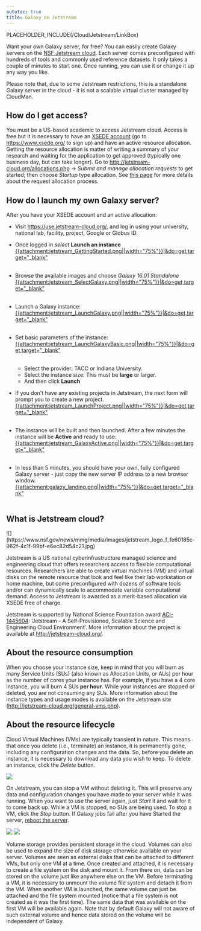 ```yaml
---
autotoc: true
title: Galaxy on Jetstream
---
```


PLACEHOLDER_INCLUDE(/Cloud/Jetstream/LinkBox)

<div class='right'></div> 

Want your own Galaxy server, for free? You can easily create Galaxy servers on the [NSF Jetstream cloud](http://jetstream-cloud.org/). Each server comes preconfigured with hundreds of tools and commonly used reference datasets. It only takes a couple of minutes to start one. Once running, you can use it or change it up any way you like.

Please note that, due to some Jetstream restrictions, this is a standalone Galaxy server in the cloud - it is not a scalable virtual cluster managed by CloudMan. 

## How do I get access?
You must be a US-based academic to access Jetstream cloud. Access is free but it is necessary to have an [XSEDE account](https://www.xsede.org/user-portal) (go to https://www.xsede.org/ to sign up) and have an active resource allocation. Getting the resource allocation is matter of writing a summary of your research and waiting for the application to get approved (typically one business day, but can take longer). Go to http://jetstream-cloud.org/allocations.php → *Submit and manage allocation requests* to get started; then choose *Startup* type allocation. See [this page](Allocation) for more details about the request allocation process.

## How do I launch my own Galaxy server?
After you have your XSEDE account and an active allocation:
* Visit https://use.jetstream-cloud.org/, and log in using your university, national lab, facility, project, Google or Globus ID.

* Once logged in *select* **Launch an instance**
    [{{attachment:jetstream_GettingStarted.png||width="75%"}}|&do=get,target="_blank"](ATTACHMENT_URLjetstream_GettingStarted.png)<br /><br />

* Browse the available images and choose *Galaxy 16.01 Standalone*
    [{{attachment:jetstream_SelectGalaxy.png||width="75%"}}|&do=get,target="_blank"](ATTACHMENT_URLjetstream_SelectGalaxy.png)<br /><br />

* Launch a Galaxy instance:
    [{{attachment:jetstream_LaunchGalaxy.png||width="75%"}}|&do=get,target="_blank"](ATTACHMENT_URLjetstream_LaunchGalaxy.png)<br /><br />

* Set basic parameters of the instance:
    [{{attachment:jetstream_LaunchGalaxyBasic.png||width="75%"}}|&do=get,target="_blank"](ATTACHMENT_URLjetstream_LaunchGalaxyBasic.png)<br /><br />
  * Select the provider: TACC or Indiana University.
  * Select the instance size:  This must be **large** or larger.
  * And then click **Launch**

* If you don't have any existing projects in Jetstream, the next form will prompt you to create a new project.
    [{{attachment:jetstream_LaunchProject.png||width="75%"}}|&do=get,target="_blank"](ATTACHMENT_URLjetstream_LaunchProject.png)<br /><br />

* The instance will be built and then launched.  After a few minutes the instance will be **Active** and ready to use:
    [{{attachment:jetstream_GalaxyActive.png||width="75%"}}|&do=get,target="_blank"](ATTACHMENT_URLjetstream_GalaxyActive.png)<br /><br />

* In less than 5 minutes, you should have your own, fully configured Galaxy server - just copy the new server IP address to a new browser window.
    [{{attachment:galaxy_landing.png||width="75%"}}|&do=get,target="_blank"](ATTACHMENT_URLgalaxy_landing.png)<br /><br />

## What is Jetstream cloud?

<div class='right'>![](https://www.nsf.gov/news/mmg/media/images/jetstream_logo_f_fe60185c-962f-4c1f-99bf-e6ec82d54c21.jpg)</div>

Jetstream is a US national cyberinfrastructure managed science and engineering cloud that offers researchers access to flexible computational resources. Researchers are able to create virtual machines (VM) and virtual disks on the remote resource that look and feel like their lab workstation or home machine, but come preconfigured with dozens of software tools and/or can dynamically scale to accommodate variable computational demand. Access to Jetstream is awarded as a merit-based allocation via XSEDE free of charge.

Jetstream is supported by National Science Foundation award [ACI-1445604](http://www.nsf.gov/awardsearch/showAward?AWD_ID=1445604): 'Jetstream - A Self-Provisioned, Scalable Science and Engineering Cloud Environment’. More information about the project is available at http://jetstream-cloud.org/.

## About the resource consumption
When you choose your instance size, keep in mind that you will burn as many Service Units (SUs) (also known as Allocation Units, or AUs) per hour as the number of cores your instance has. For example, if you have a 4 core instance, you will burn 4 SUs **per hour**. While your instances are stopped or deleted, you are not consuming any SUs. More information about the instance types and usage modes is available on the Jetstream site (http://jetstream-cloud.org/general-vms.php).

## About the resource lifecycle
Cloud Virtual Machines (VMs) are typically transient in nature. This means that once you delete (i.e., terminate) an instance, it is permanently gone, including any configuration changes and the data. So, before you delete an instance, it is necessary to download any data you wish to keep. To delete an instance, click the *Delete* button.

![](http://i.imgur.com/m9s9h6T.png)

On Jetstream, you can stop a VM without deleting it. This will preserve any data and configuration changes you have made to your server while it was running. When you want to use the server again, just *Start* it and wait for it to come back up. While a VM is stopped, no SUs are being used. To stop a VM, click the *Stop* button. If Galaxy jobs fail after you have Started the server, [reboot the server](/Cloud/Jetstream/FAQ#how_do_i_restart_my_jetstream_galaxy_server3f).

![](http://i.imgur.com/VCRTUS2.png) ![](http://i.imgur.com/KL6LqsZ.png)

Volume storage provides persistent storage in the cloud. Volumes can also be used to expand the size of disk storage otherwise available on your server. Volumes are seen as external disks that can be attached to different VMs, but only one VM at a time. Once created and attached, it is necessary to create a file system on the disk and mount it. From there on, data can be stored on the volume just like anywhere else on the VM. Before terminating a VM, it is necessary to unmount the volume file system and detach it from the VM. When another VM is launched, the same volume can just be attached and the file system mounted (notice that a file system is not created as it was the first time). The same data that was available on the first VM will be available again. Note that by default Galaxy will not aware of such external volume and hence data stored on the volume will be independent of Galaxy.
